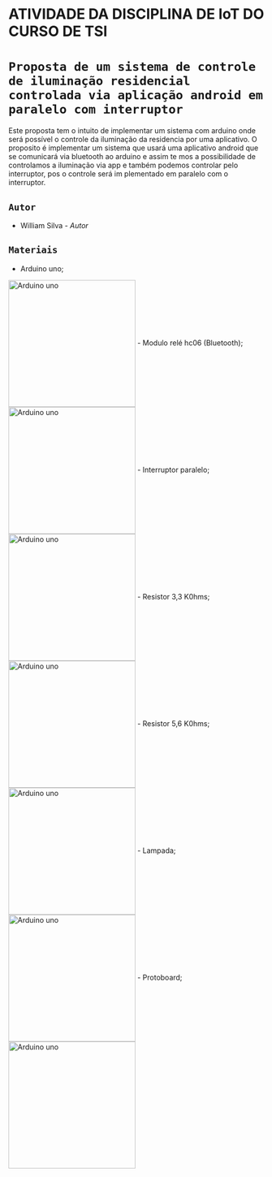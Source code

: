 # ATIVIDADE DA DISCIPLINA DE IoT DO CURSO DE TSI

# `Proposta de um sistema de controle de iluminação residencial controlada via aplicação android em paralelo com interruptor`
Este proposta tem o intuito de implementar um sistema com arduino onde será possível o controle da iluminação da residencia 
por uma aplicativo.
O proposito é implementar um sistema que usará uma aplicativo android que se comunicará via bluetooth ao arduino e assim te
mos a possibilidade de controlamos a iluminação via app e também podemos controlar pelo interruptor, pos o controle será im
plementado em paralelo com o interruptor.

## `Autor`
- William Silva - *Autor*

## `Materiais`
- Arduino uno;
<img align="center" alt="Arduino uno" height="250" width="250" src="https://www.filipeflop.com/wp-content/uploads/2017/07/1AC01-9-1-min.jpeg" />
- Modulo relé hc06 (Bluetooth);
<img align="center" alt="Arduino uno" height="250" width="250" src="https://www.usinainfo.com.br/1021352-thickbox_default/modulo-bluetooth-hc-06-arduino-slave.jpg" />
- Interruptor paralelo;
<img align="center" alt="Arduino uno" height="250" width="250" src="https://cdn.depositosavassi.com.br/media/catalog/product/cache/1/image/1540x1540/9df78eab33525d08d6e5fb8d27136e95/m/_/m_dulo_interruptor_liz_three_way_10a_branco_-_tramontina.jpg" />
- Resistor 3,3 K0hms;
<img align="center" alt="Arduino uno" height="250" width="250" src="https://www.baudaeletronica.com.br/media/catalog/product/cache/1/image/9df78eab33525d08d6e5fb8d27136e95/c/f/cfr-25jb-3k3.jpg" />
- Resistor 5,6 K0hms;
<img align="center" alt="Arduino uno" height="250" width="250" src="https://www.dev.faranux.com/wp-content/uploads/2017/03/5.6k.jpg" />
- Lampada;
<img align="center" alt="Arduino uno" height="250" width="250" src="https://images.tcdn.com.br/img/img_prod/760588/lampada_led_12w_bulbo_branca_demi_139_1_20200311144249.jpg" />
- Protoboard;
<img align="center" alt="Arduino uno" height="250" width="250" src="https://www.filipeflop.com/wp-content/uploads/2017/07/2PB02-3.jpg" />
